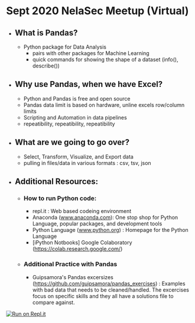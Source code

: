 # Sept 2020 NelaSec Meetup (Virtual)  
- ## What is Pandas?  
    * Python package for Data Analysis  
        * pairs with other packages for Machine Learning
        * quick commands for showing the shape of a dataset (info(), describe())
- ## Why use Pandas, when we have Excel?  
    * Python and Pandas is free and open source
    * Pandas data limit is based on hardware, unline excels row/column limits
    * Scripting and Automation in data pipelines
    * repeatibility, repeatibility, repeatibility    
- ## What are we going to go over?  
    * Select, Transform, Visualize, and Export data  
    * pulling in files/data in various formats : csv, tsv, json  
- ## Additional Resources:
    * ### How to run Python code:  
        * repl.it : Web based codeing environment
        * Anaconda (www.anaconda.com): One stop shop for Python Language, popular packages, and development tools
        * Python Language (www.python.org) : Homepage for the Python Language
        * [iPython Notbooks] Google Colaboratory (https://colab.research.google.com/)
    * ### Additional Practice with Pandas
        * Guipsamora's Pandas excersizes (https://github.com/guipsamora/pandas_exercises) : Examples with bad data that needs to be cleaned/handled. The excercises focus on specific skills and they all have a solutions file to compare against.  

[![Run on Repl.it](https://repl.it/badge/github/bobblee/NelaSec_Sep2020_Meetup)](https://repl.it/github/bobblee/NelaSec_Sep2020_Meetup)